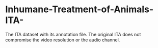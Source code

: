# Inhumane-Treatment-of-Animals-ITA-
The ITA dataset with its annotation file. The original ITA does not compromise the video resolution or the audio channel.

